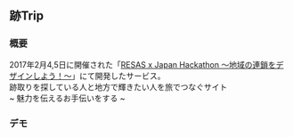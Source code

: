 ## 跡Trip

### 概要
2017年2月4,5日に開催された「[RESAS x Japan Hackathon 〜地域の連鎖をデザインしよう！〜](https://techplay.jp/event/609481)」にて開発したサービス。<br>
跡取りを探している人と地方で輝きたい人を旅でつなぐサイト<br>
~ 魅力を伝えるお手伝いをする ~<br>

### デモ
